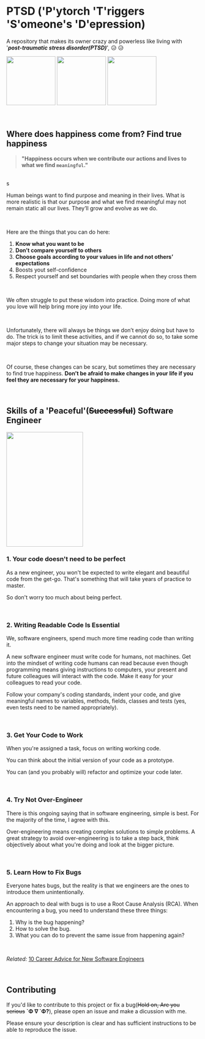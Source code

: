 # PTSD ('P'ytorch 'T'riggers 'S'omeone's 'D'epression)

A repository that makes its owner crazy and powerless like living with '***post-traumatic stress disorder(PTSD)***', 😥 😥

<p>
<img src="https://i.imgflip.com/1ihajv.jpg?a470640" width="128px" height="128px"/>
<img src="https://i.kym-cdn.com/photos/images/newsfeed/001/384/545/7b9.jpg" width="128px" height="128px"/>
<img src="https://www.pngkey.com/png/detail/915-9153582_yeehaw-sadboy-sad-meme-emoji-freetoedit-water-gun.png" height="128px"/>
</p>

<br>

## Where does happiness come from? Find true happiness
> **"Happiness occurs when we contribute our actions and lives to what we find ``meaningful``."**

<br>s

Human beings want to find purpose and meaning in their lives. What is more realistic is that our purpose and what we find meaningful may not remain static all our lives. They’ll grow and evolve as we do.

<br>

Here are the things that you can do here:
1. **Know what you want to be**
2. **Don’t compare yourself to others**
3. **Choose goals according to your values in life and not others’ expectations**
4. Boosts yout self-confidence
5. Respect yourself and set boundaries with people when they cross them

<br>

We often struggle to put these wisdom into practice. Doing more of what you love will help bring more joy into your life. 

<br>

Unfortunately, there will always be things we don’t enjoy doing but have to do. The trick is to limit these activities, and if we cannot do so, to take some major steps to change your situation may be necessary. 

<br>

Of course, these changes can be scary, but sometimes they are necessary to find true happiness. **Don’t be afraid to make changes in your life if you feel they are necessary for your happiness.** 

<br>

## Skills of a 'Peaceful'(~~Successful~~) Software Engineer

<img src="https://images.manning.com/360/480/resize/book/0/bd00979-fc10-4bba-b7c3-4613ad7e9592/Doglio-HI.png" width="200px" height="300px"/>

### 1. Your code doesn't need to be perfect
As a new engineer, you won't be expected to write elegant and beautiful code from the get-go. That's something that will take years of practice to master.

So don't worry too much about being perfect.

<br>

### 2. Writing Readable Code Is Essential
We, software engineers, spend much more time reading code than writing it.

A new software engineer must write code for humans, not machines. Get into the mindset of writing code humans can read because even though programming means giving instructions to computers, your present and future colleagues will interact with the code. Make it easy for your colleagues to read your code.

Follow your company's coding standards, indent your code, and give meaningful names to variables, methods, fields, classes and tests (yes, even tests need to be named appropriately).

<br>

### 3. Get Your Code to Work
When you're assigned a task, focus on writing working code.

You can think about the initial version of your code as a prototype.

You can (and you probably will) refactor and optimize your code later.

<br>

### 4. Try Not Over-Engineer
There is this ongoing saying that in software engineering, simple is best. For the majority of the time, I agree with this.

Over-engineering means creating complex solutions to simple problems. A great strategy to avoid over-engineering is to take a step back, think objectively about what you're doing and look at the bigger picture.

<br>

### 5. Learn How to Fix Bugs
Everyone hates bugs, but the reality is that we engineers are the ones to introduce them unintentionally.

An approach to deal with bugs is to use a Root Cause Analysis (RCA). When encountering a bug, you need to understand these three things:

1. Why is the bug happening?
2. How to solve the bug.
3. What you can do to prevent the same issue from happening again?

<br>

*Related:* [10 Career Advice for New Software Engineers](https://techwithmaddy.com/10-career-advice-for-new-software-engineers)

<br>

## Contributing
If you'd like to contribute to this project or fix a bug(~~Hold on, Are you serious~~ **\`Φ ∇ \`Φ?**), please open an issue and make a dicussion with me. 

Please ensure your description is clear and has sufficient instructions to be able to reproduce the issue.

<br>